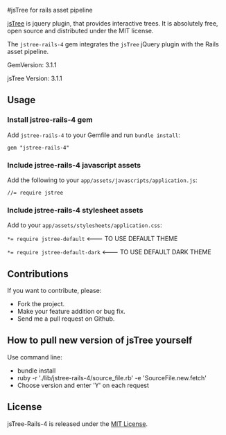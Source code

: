 #jsTree for rails asset pipeline

[jsTree](https://github.com/vakata/jstree) is jquery plugin, that provides interactive trees. It is absolutely free, open source and distributed under the MIT license.

The `jstree-rails-4` gem integrates the `jsTree` jQuery plugin with the Rails asset pipeline.

GemVersion: 3.1.1

jsTree Version: 3.1.1

## Usage

### Install jstree-rails-4 gem

Add `jstree-rails-4` to your Gemfile and run `bundle install`:

  `gem "jstree-rails-4"`

### Include jstree-rails-4 javascript assets

Add the following to your `app/assets/javascripts/application.js`:

  `//= require jstree`

### Include jstree-rails-4 stylesheet assets

Add to your `app/assets/stylesheets/application.css`:

  `*= require jstree-default`  <--- TO USE DEFAULT THEME

  `*= require jstree-default-dark`  <--- TO USE DEFAULT DARK THEME

## Contributions

If you want to contribute, please:

  * Fork the project.
  * Make your feature addition or bug fix.
  * Send me a pull request on Github.

## How to pull new version of jsTree yourself

Use command line:

  * bundle install
  * ruby -r './lib/jstree-rails-4/source_file.rb' -e 'SourceFile.new.fetch'
  * Choose version and enter 'Y' on each request

## License

jsTree-Rails-4 is released under the [MIT License](http://www.opensource.org/licenses/MIT).

